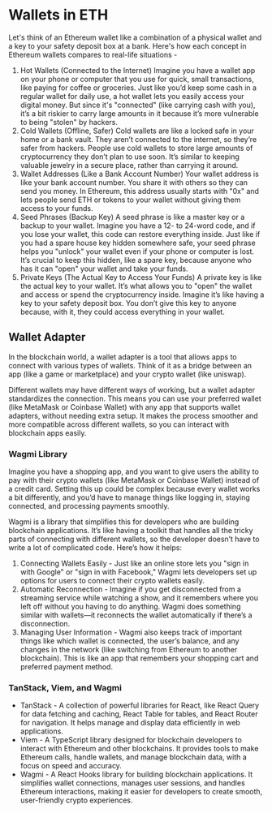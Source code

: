 # Wallets in ETH
Let's think of an Ethereum wallet like a combination of a physical wallet and a key to your safety deposit box at a bank. Here's how each concept in Ethereum wallets compares to real-life situations -
1. Hot Wallets (Connected to the Internet)
    Imagine you have a wallet app on your phone or computer that you use for quick, small transactions, like paying for coffee or groceries. Just like you’d keep some cash in a regular wallet for daily use, a hot wallet lets you easily access your digital money. But since it's "connected" (like carrying cash with you), it’s a bit riskier to carry large amounts in it because it’s more vulnerable to being "stolen" by hackers.
2. Cold Wallets (Offline, Safer)
    Cold wallets are like a locked safe in your home or a bank vault. They aren’t connected to the internet, so they’re safer from hackers. People use cold wallets to store large amounts of cryptocurrency they don’t plan to use soon. It’s similar to keeping valuable jewelry in a secure place, rather than carrying it around.
3. Wallet Addresses (Like a Bank Account Number)
    Your wallet address is like your bank account number. You share it with others so they can send you money. In Ethereum, this address usually starts with "0x" and lets people send ETH or tokens to your wallet without giving them access to your funds.
4. Seed Phrases (Backup Key)
    A seed phrase is like a master key or a backup to your wallet. Imagine you have a 12- to 24-word code, and if you lose your wallet, this code can restore everything inside. Just like if you had a spare house key hidden somewhere safe, your seed phrase helps you "unlock" your wallet even if your phone or computer is lost. It’s crucial to keep this hidden, like a spare key, because anyone who has it can "open" your wallet and take your funds.
5. Private Keys (The Actual Key to Access Your Funds)
    A private key is like the actual key to your wallet. It’s what allows you to "open" the wallet and access or spend the cryptocurrency inside. Imagine it’s like having a key to your safety deposit box. You don’t give this key to anyone because, with it, they could access everything in your wallet.

## Wallet Adapter
In the blockchain world, a wallet adapter is a tool that allows apps to connect with various types of wallets. Think of it as a bridge between an app (like a game or marketplace) and your crypto wallet (like uniswap).

Different wallets may have different ways of working, but a wallet adapter standardizes the connection. This means you can use your preferred wallet (like MetaMask or Coinbase Wallet) with any app that supports wallet adapters, without needing extra setup. It makes the process smoother and more compatible across different wallets, so you can interact with blockchain apps easily.

### Wagmi Library
Imagine you have a shopping app, and you want to give users the ability to pay with their crypto wallets (like MetaMask or Coinbase Wallet) instead of a credit card. Setting this up could be complex because every wallet works a bit differently, and you’d have to manage things like logging in, staying connected, and processing payments smoothly.

Wagmi is a library that simplifies this for developers who are building blockchain applications. It’s like having a toolkit that handles all the tricky parts of connecting with different wallets, so the developer doesn’t have to write a lot of complicated code. Here’s how it helps:
1. Connecting Wallets Easily - Just like an online store lets you "sign in with Google" or "sign in with Facebook," Wagmi lets developers set up options for users to connect their crypto wallets easily.
2. Automatic Reconnection - Imagine if you get disconnected from a streaming service while watching a show, and it remembers where you left off without you having to do anything. Wagmi does something similar with wallets—it reconnects the wallet automatically if there’s a disconnection.
3. Managing User Information - Wagmi also keeps track of important things like which wallet is connected, the user’s balance, and any changes in the network (like switching from Ethereum to another blockchain). This is like an app that remembers your shopping cart and preferred payment method.

### TanStack, Viem, and Wagmi
- TanStack - A collection of powerful libraries for React, like React Query for data fetching and caching, React Table for tables, and React Router for navigation. It helps manage and display data efficiently in web applications.
- Viem - A TypeScript library designed for blockchain developers to interact with Ethereum and other blockchains. It provides tools to make Ethereum calls, handle wallets, and manage blockchain data, with a focus on speed and accuracy.
- Wagmi - A React Hooks library for building blockchain applications. It simplifies wallet connections, manages user sessions, and handles Ethereum interactions, making it easier for developers to create smooth, user-friendly crypto experiences.